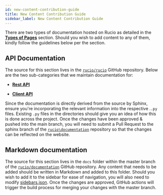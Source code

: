 ```yaml
---
id: new-content-contribution-guide
title: New Content Contribution Guide
sidebar_label: New Content Contribution Guide
---
```


There are two types of documentation hosted on Rucio as detailed
in the [__Types of Pages__](page-types) section. Should you wish to
add content to any of them, kindly follow the guidelines below 
per the section.

## API Documentation

The source for this section lives in the [``rucio/rucio``](https://github.com/rucio/rucio) GitHub
repository. Below are the two sub-categories that we maintain
documentation for:
    
- [__Rest API__](https://github.com/rucio/rucio/tree/master/lib/rucio/web/rest/flaskapi/v1)

- [__Client API__](https://github.com/rucio/rucio/tree/master/lib/rucio/client)

Since the documentation is directly derived from the source by
Sphinx, ensure you're incorporating the relevant information into
the respective .``.py`` files. 
Existing ``.py`` files in the directories should give you an idea of
how this is done across the project.
Once the changes have been approved & pushed into the main branch, 
you will need to submit a Pull Request to the sphinx branch of the 
[``rucio\documentation``](https://github.com/rucio/rucio/documentation) repository so that the changes can be
reflected on the website.

## Markdown documentation

The source for this section lives in the ``docs`` folder within the 
master branch of the [``rucio/documentation``](https://github.com/rucio/documentation) GitHub repository. Any
content that needs to be added should be written in Markdown and
added to this folder. Should you wish to add it to the sidebar for
ease of navigation, you will also need to modify [sidebars.json]().
Once the changes are approved, GitHub actions will trigger the build 
process for merging your changes with the master branch.
